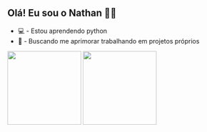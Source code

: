 ## Olá! Eu sou o Nathan 🐱‍👤
*  💻 - Estou aprendendo python
*  🐾 - Buscando me aprimorar trabalhando em projetos próprios
 <div>
  <img height="165em" src="https://github-readme-stats.vercel.app/api?username=nathanlafere&show_icons=true&theme=dark&include_all_commits=true&&title_color=79FE96&border_color=79FE96&height=300" />
  <img height="165em" src="https://github-readme-stats.vercel.app/api/top-langs/?username=nathanlafere&layout=compact&langs_count=10&theme=dark&title_color=79FE96&border_color=79FE96" />
</div>
 
##

 
